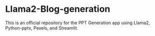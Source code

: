 # Llama2-Blog-generation
This is an official repository for the PPT Generation app using Llama2, Python-pptx, Pexels, and Streamlit.
